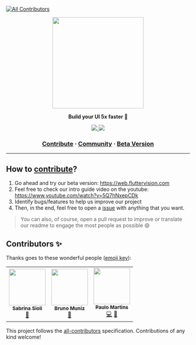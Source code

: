 
<!-- ALL-CONTRIBUTORS-BADGE:START - Do not remove or modify this section -->
[![All Contributors](https://img.shields.io/badge/all_contributors-3-orange.svg?style=flat-square)](#contributors-)
<!-- ALL-CONTRIBUTORS-BADGE:END -->
<a href="https://fluttervision.com"><p align="center">
<img height=250 src="https://user-images.githubusercontent.com/49681380/158651250-98aa0182-d4ff-4076-8dbf-0158698ec5b6.png"/>

</p></a>
<p align="center">
  <strong>Build your UI 5x faster 🚀</strong>
</p>
<p align="center">
  <a href="https://discord.gg/sd3eh9dkRM">
    <img src="https://img.shields.io/badge/Discord-7289DA?style=for-the-badge&logo=discord&logoColor=white" />
  </a>
<img src="https://img.shields.io/badge/Flutter-%2302569B.svg?style=for-the-badge&logo=Flutter&logoColor=white)"
</p>

<h3 align="center">
  <a href="https://github.com/Knowcode-AI/FlutterVision/issues">Contribute</a>
  <span> · </span>
  <a href="https://discord.gg/sd3eh9dkRM">Community</a>
  <span> · </span>
  <a href="https://web.fluttervision.com">Beta Version</a>
</h3>

---

## How to [contribute](https://github.com/Flutter-Vision/FlutterVision/blob/main/CONTRIBUTING.md)?
1. Go ahead and try our beta version: https://web.fluttervision.com 
2. Feel free to check our intro guide video on the youtube: https://www.youtube.com/watch?v=5Q7hNxepCDk
3. Identify bugs/features to help us improve our project
4. Then, in the end, feel free to open a [issue](https://github.com/Flutter-Vision/FlutterVision/issues) with anything that you want.
> You can also, of course, open a pull request to improve or translate our readme to engage the most people as possible 😄

## Contributors ✨

Thanks goes to these wonderful people ([emoji key](https://allcontributors.org/docs/en/emoji-key)):

<!-- ALL-CONTRIBUTORS-LIST:START - Do not remove or modify this section -->
<!-- prettier-ignore-start -->
<!-- markdownlint-disable -->
<table>
  <tr>
    <td align="center"><a href="https://github.com/SabrinaSioli"><img src="https://avatars.githubusercontent.com/u/26391253?v=4?s=100" width="100px;" alt=""/><br /><sub><b>Sabrina Sioli</b></sub></a><br /><a href="https://github.com/Flutter-Vision/FlutterVision/issues?q=author%3ASabrinaSioli" title="Bug reports">🐛</a></td>
    <td align="center"><a href="http://www.totalcross.com"><img src="https://avatars.githubusercontent.com/u/3296036?v=4?s=100" width="100px;" alt=""/><br /><sub><b>Bruno Muniz</b></sub></a><br /><a href="https://github.com/Flutter-Vision/FlutterVision/issues?q=author%3Abrunoamuniz" title="Bug reports">🐛</a></td>
    <td align="center"><a href="https://github.com/WixeI"><img src="https://avatars.githubusercontent.com/u/47463035?v=4?s=100" width="100px;" alt=""/><br /><sub><b>Paulo Martins</b></sub></a><br /><a href="https://github.com/Flutter-Vision/FlutterVision/commits?author=WixeI" title="Code">💻</a> <a href="#maintenance-WixeI" title="Maintenance">🚧</a></td>
  </tr>
</table>

<!-- markdownlint-restore -->
<!-- prettier-ignore-end -->

<!-- ALL-CONTRIBUTORS-LIST:END -->

This project follows the [all-contributors](https://github.com/all-contributors/all-contributors) specification. Contributions of any kind welcome!